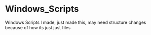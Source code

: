 # Windows_Scripts
Windows Scripts I made, just made this, may need structure changes because of how its just just files
